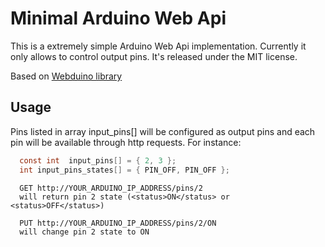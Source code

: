 Minimal Arduino Web Api
======

This is a extremely simple Arduino Web Api implementation. Currently it only allows to control output pins.
It's released under the MIT license.

Based on [Webduino library](https://github.com/sirleech/Webduino)

## Usage

Pins listed in array input_pins[] will be configured as output pins and each pin will be available through http requests. For instance:

```C
  const int  input_pins[] = { 2, 3 };
  int input_pins_states[] = { PIN_OFF, PIN_OFF };

```

```
  GET http://YOUR_ARDUINO_IP_ADDRESS/pins/2
  will return pin 2 state (<status>ON</status> or <status>OFF</status>)

  PUT http://YOUR_ARDUINO_IP_ADDRESS/pins/2/ON
  will change pin 2 state to ON
```
